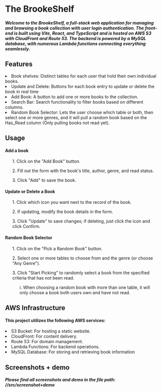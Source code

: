 <H1> The BrookeShelf </H1>

<H5> Welcome to the BrookeShelf, a full-stack web application for managing and browsing a book collection with user login authentication. 
  The front-end is built using Vite, React, and TypeScript and is hosted on AWS S3 with CloudFront and Route 53. 
  The backend is powered by a MySQL database, with numerous Lambda functions connecting everything seamlessly.</H5>

<H2> Features</H2>
<li>Book shelves: Distinct tables for each user that hold their own individual books.</li>
<li>Update and Delete: Buttons for each book entry to update or delete the book in real time</li>
<li>Add Book: A button to add one or more books to the collection.</li>
<li>Search Bar: Search functionality to filter books based on different columns.</li>
<li> Random Book Selector: Lets the user choose which table or both, then select one or more genres, and it will pull a random book based on the Has_Read column (Only pulling books not read yet).</li>

<H2>Usage</H2>
<H4>Add a book</H4>
<ul>1. Click on the "Add Book" button.</ul>
<ul>2. Fill out the form with the book's title, author, genre, and read status.</ul>
<ul>3. Click "Add" to save the book.</ul>

<H4>Update or Delete a Book</H4>
<ul>1. Click which icon you want next to the record of the book.</ul>
<ul>2. If updating, modify the book details in the form.</ul>
<ul>3. Click "Update" to save changes; if deleting, just click the icon and click Confirm.</ul>

<h4>Random Book Selector</h4>
<ul>1. Click on the "Pick a Random Book" button.</ul>
<ul>2. Select one or more tables to choose from and the genre (or choose "Any Genre").</ul>
<ul>3. Click "Start Picking" to randomly select a book from the specified criteria that has not been read.</ul>
<ul><ul>i. When choosing a random book with more than one table, it will only choose a book both users own and have not read.</ul></ul>

<h2>AWS Infrastructure</h2>
<h4>This project utilizes the following AWS services:</h4>
<li>S3 Bucket: For hosting a static website.</li>
<li>CloudFront: For content delivery.</li>
<li>Route 53: For domain management.</li>
<li>Lambda Functions: For backend operations.</li>
<li>MySQL Database: For storing and retrieving book information</li>

<H2>Screenshots + demo</H2>
<h5>Please find all screenshots and demo in the file path: //src/screenshot+demo</h5>
